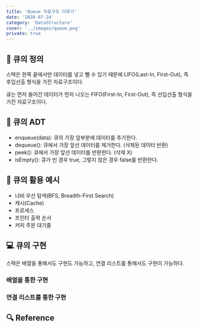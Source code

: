 ```yaml
---
title: 'Queue 자료구조 다루기'
date: '2020-07-24'
category: 'DataStructure'
cover: '../images/queue.png'
private: true
---
```


## 🧵 큐의 정의

스택은 한쪽 끝에서만 데이터를 넣고 뺄 수 있기 때문에 LIFO(Last-In, First-Out), 즉 후입선출 형식을 가진 자료구조이다.

큐는 먼저 들어간 데이터가 먼저 나오는 FIFO(First-In, First-Out), 즉 선입선출 형식을 가진 자료구조이다. 

## 🎨 큐의 ADT

- enqueue(data): 큐의 가장 앞부분에 데이터를 추가한다.
- dequeue(): 큐에서 가장 앞선 데이터를 제거한다. (삭제된 데이터 반환)
- peek(): 큐에서 가장 앞선 데이터를 반환한다. (삭제 X)
- isEmpty(): 큐가 빈 경우 true, 그렇지 않은 경우 false를 반환한다.

## 🧪 큐의 활용 예시

- 너비 우선 탐색(BFS, Breadth-First Search)
- 캐시(Cache)
- 프로세스
- 프린터 출력 순서
- 커피 주문 대기줄
  

## 💻 큐의 구현

스택은 배열을 통해서도 구현도 가능하고, 연결 리스트를 통해서도 구현이 가능하다. 

### 배열을 통한 구현

### 연결 리스트를 통한 구현

## 🔍 Reference